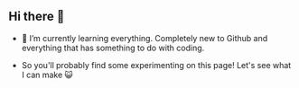 ## Hi there 👋

- 🌱 I’m currently learning everything. Completely new to Github and everything that has something to do with coding.

- So you'll probably find some experimenting on this page! Let's see what I can make 😺

